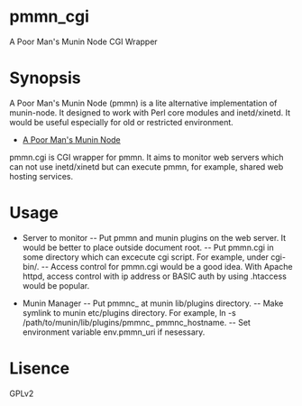 # pmmn\_cgi
A Poor Man's Munin Node CGI Wrapper

# Synopsis

A Poor Man's Munin Node (pmmn) is a lite alternative implementation of munin-node. It designed to work with Perl core modules and inetd/xinetd. It would be useful especially for old or restricted environment.
- [A Poor Man's Munin Node](https://github.com/munin-monitoring/contrib/tree/master/tools/pmmn)

pmmn.cgi is CGI wrapper for pmmn. It aims to monitor web servers which can not use inetd/xinetd but can execute pmmn, for example, shared web hosting services.

# Usage

- Server to monitor
-- Put pmmn and munin plugins on the web server. It would be better to place outside document root.
-- Put pmmn.cgi in some directory which can excecute cgi script. For example, under cgi-bin/.
-- Access control for pmmn.cgi would be a good idea. With Apache httpd, access control with ip address or BASIC auth by using .htaccess would be popular.

- Munin Manager
-- Put pmmnc\_ at munin lib/plugins directory.
-- Make symlink to munin etc/plugins directory. For example, ln -s /path/to/munin/lib/plugins/pmmnc\_ pmmnc\_hostname.
-- Set environment variable env.pmmn\_uri if nesessary.

# Lisence

GPLv2
